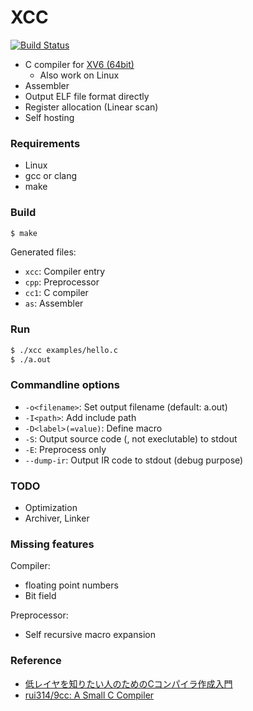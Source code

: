 XCC
===

[![Build Status](https://travis-ci.org/tyfkda/xcc.svg?branch=master)](https://travis-ci.org/tyfkda/xcc)

  * C compiler for [XV6 (64bit)](https://github.com/tyfkda/xv6)
    * Also work on Linux
  * Assembler
  * Output ELF file format directly
  * Register allocation (Linear scan)
  * Self hosting


### Requirements

  * Linux
  * gcc or clang
  * make


### Build

```sh
$ make
```

Generated files:

  * `xcc`: Compiler entry
  * `cpp`: Preprocessor
  * `cc1`: C compiler
  * `as`:  Assembler


### Run

```sh
$ ./xcc examples/hello.c
$ ./a.out
```


### Commandline options

  * `-o<filename>`: Set output filename (default: a.out)
  * `-I<path>`:     Add include path
  * `-D<label>(=value)`:  Define macro
  * `-S`:           Output source code (, not execlutable) to stdout
  * `-E`:           Preprocess only
  * `--dump-ir`:    Output IR code to stdout (debug purpose)


### TODO

  * Optimization
  * Archiver, Linker


### Missing features

Compiler:

  * floating point numbers
  * Bit field

Preprocessor:

  * Self recursive macro expansion


### Reference

  * [低レイヤを知りたい人のためのCコンパイラ作成入門](https://www.sigbus.info/compilerbook)
  * [rui314/9cc: A Small C Compiler](https://github.com/rui314/9cc)
